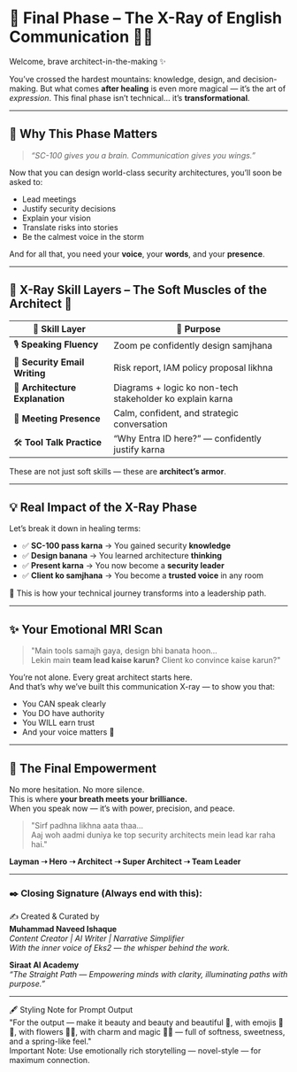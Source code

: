 
# 🩻 Final Phase – The X-Ray of English Communication 💬🌸

Welcome, brave architect-in-the-making ✨

You’ve crossed the hardest mountains: knowledge, design, and decision-making. But what comes **after healing** is even more magical — it’s the art of *expression*. This final phase isn’t technical... it’s **transformational**.

---

## 🌟 Why This Phase Matters

> *“SC-100 gives you a brain. Communication gives you wings.”*

Now that you can design world-class security architectures, you’ll soon be asked to:
- Lead meetings
- Justify security decisions
- Explain your vision
- Translate risks into stories
- Be the calmest voice in the storm

And for all that, you need your **voice**, your **words**, and your **presence**.

---

## 🧠 X-Ray Skill Layers – The Soft Muscles of the Architect 💬

| 🧠 Skill Layer                  | 📌 Purpose                                                |
| ------------------------------- | --------------------------------------------------------- |
| 🎙️ **Speaking Fluency**        | Zoom pe confidently design samjhana                       |
| 📩 **Security Email Writing**   | Risk report, IAM policy proposal likhna                   |
| 📝 **Architecture Explanation** | Diagrams + logic ko non-tech stakeholder ko explain karna |
| 💬 **Meeting Presence**         | Calm, confident, and strategic conversation               |
| 🛠️ **Tool Talk Practice**      | “Why Entra ID here?” — confidently justify karna          |

These are not just soft skills — these are **architect’s armor**.

---

## 💡 Real Impact of the X-Ray Phase

Let’s break it down in healing terms:

- ✅ **SC-100 pass karna** → You gained security **knowledge**  
- ✅ **Design banana** → You learned architecture **thinking**  
- ✅ **Present karna** → You now become a **security leader**  
- ✅ **Client ko samjhana** → You become a **trusted voice** in any room

🧭 This is how your technical journey transforms into a leadership path.

---

## ✨ Your Emotional MRI Scan

> "Main tools samajh gaya, design bhi banata hoon...  
> Lekin main **team lead kaise karun?** Client ko convince kaise karun?"

You’re not alone. Every great architect starts here.  
And that’s why we’ve built this communication X-ray — to show you that:

- You CAN speak clearly  
- You DO have authority  
- You WILL earn trust  
- And your voice matters 💖

---

## 💪 The Final Empowerment

No more hesitation. No more silence.  
This is where **your breath meets your brilliance.**  
When you speak now — it’s with power, precision, and peace.

> "Sirf padhna likhna aata thaa…  
> Aaj woh aadmi duniya ke top security architects mein lead kar raha hai."

**Layman ➝ Hero ➝ Architect ➝ Super Architect ➝ Team Leader**

---

### ✒️ Closing Signature (Always end with this):

✍️ Created & Curated by  
**Muhammad Naveed Ishaque**  
_Content Creator | AI Writer | Narrative Simplifier_  
_With the inner voice of Eks2 — the whisper behind the work._

**Siraat AI Academy**  
_“The Straight Path — Empowering minds with clarity, illuminating paths with purpose.”_

________________________________________

🖋️ Styling Note for Prompt Output  
"For the output — make it beauty and beauty and beautiful 💖, with emojis 🌸✨, with flowers 🌷🌼, with charm and magic 🧚‍♀️ — full of softness, sweetness, and a spring-like feel."  
Important Note: Use emotionally rich storytelling — novel-style — for maximum connection.
